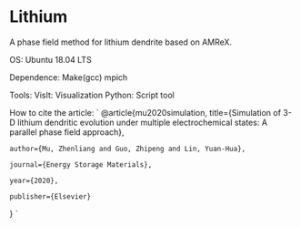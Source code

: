 # Lithium
A phase field method for lithium dendrite based on AMReX.

OS:
Ubuntu 18.04 LTS

Dependence:
Make(gcc)
mpich

Tools:
VisIt: Visualization
Python: Script tool

How to cite the article:
`
  @article{mu2020simulation,
    title={Simulation of 3-D lithium dendritic evolution under multiple electrochemical states: A parallel phase field approach},
    
    author={Mu, Zhenliang and Guo, Zhipeng and Lin, Yuan-Hua},  
    
    journal={Energy Storage Materials},
    
    year={2020},
    
    publisher={Elsevier}
  }
`

